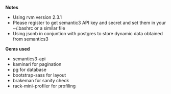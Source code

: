 **Notes**
- Using rvm version 2.3.1
- Please register to get semantic3 API key and secret 
  and set them in your ~/.bashrc or a similar file
- Using jsonb in conjuntion with postgres 
  to store dynamic data obtained from semantics3

**Gems used**
- semantics3-api 
- kaminari for pagination
- pg for database
- bootstrap-sass for layout
- brakeman for sanity check
- rack-mini-profiler for profiling



